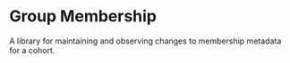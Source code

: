 # Group Membership
A library for maintaining and observing changes to membership metadata for a cohort.
